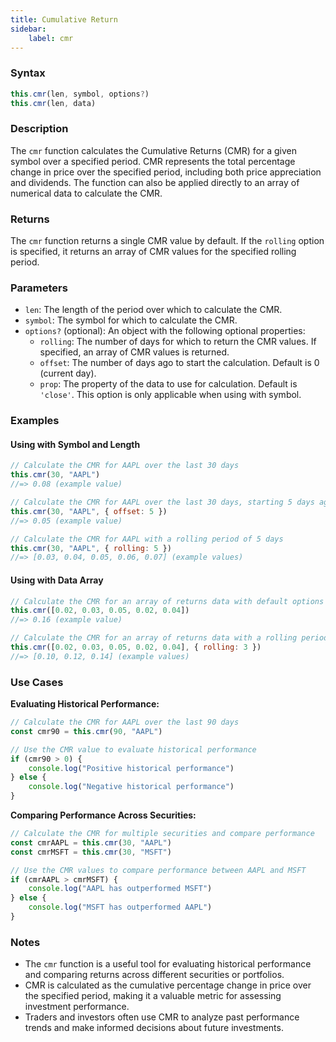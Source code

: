 ```yaml
---
title: Cumulative Return
sidebar:
    label: cmr
---
```


### Syntax

```javascript
this.cmr(len, symbol, options?)
this.cmr(len, data)
```

### Description

The `cmr` function calculates the Cumulative Returns (CMR) for a given symbol over a specified period. CMR represents the total percentage change in price over the specified period, including both price appreciation and dividends. The function can also be applied directly to an array of numerical data to calculate the CMR.

### Returns

The `cmr` function returns a single CMR value by default. If the `rolling` option is specified, it returns an array of CMR values for the specified rolling period.

### Parameters

- `len`: The length of the period over which to calculate the CMR.
- `symbol`: The symbol for which to calculate the CMR.
- `options?` (optional): An object with the following optional properties:
  - `rolling`: The number of days for which to return the CMR values. If specified, an array of CMR values is returned.
  - `offset`: The number of days ago to start the calculation. Default is 0 (current day).
  - `prop`: The property of the data to use for calculation. Default is `'close'`. This option is only applicable when using with symbol.

### Examples

#### Using with Symbol and Length

```javascript
// Calculate the CMR for AAPL over the last 30 days
this.cmr(30, "AAPL")
//=> 0.08 (example value)

// Calculate the CMR for AAPL over the last 30 days, starting 5 days ago
this.cmr(30, "AAPL", { offset: 5 })
//=> 0.05 (example value)

// Calculate the CMR for AAPL with a rolling period of 5 days
this.cmr(30, "AAPL", { rolling: 5 })
//=> [0.03, 0.04, 0.05, 0.06, 0.07] (example values)

```

#### Using with Data Array

```javascript
// Calculate the CMR for an array of returns data with default options
this.cmr([0.02, 0.03, 0.05, 0.02, 0.04])
//=> 0.16 (example value)

// Calculate the CMR for an array of returns data with a rolling period of 3
this.cmr([0.02, 0.03, 0.05, 0.02, 0.04], { rolling: 3 })
//=> [0.10, 0.12, 0.14] (example values)
```

### Use Cases

**Evaluating Historical Performance:**
```javascript
// Calculate the CMR for AAPL over the last 90 days
const cmr90 = this.cmr(90, "AAPL")

// Use the CMR value to evaluate historical performance
if (cmr90 > 0) {
    console.log("Positive historical performance")
} else {
    console.log("Negative historical performance")
}

```

**Comparing Performance Across Securities:**
```javascript
// Calculate the CMR for multiple securities and compare performance
const cmrAAPL = this.cmr(30, "AAPL")
const cmrMSFT = this.cmr(30, "MSFT")

// Use the CMR values to compare performance between AAPL and MSFT
if (cmrAAPL > cmrMSFT) {
    console.log("AAPL has outperformed MSFT")
} else {
    console.log("MSFT has outperformed AAPL")
}

```

### Notes
- The `cmr` function is a useful tool for evaluating historical performance and comparing returns across different securities or portfolios.
- CMR is calculated as the cumulative percentage change in price over the specified period, making it a valuable metric for assessing investment performance.
- Traders and investors often use CMR to analyze past performance trends and make informed decisions about future investments.
